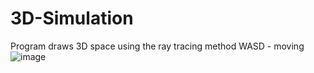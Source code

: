 # 3D-Simulation
Program draws 3D space using the ray tracing method
WASD - moving
![image](https://github.com/Verius50/3D-Simulation/assets/101472727/526f3514-f4c0-430b-a359-f92a62d50eb6)
